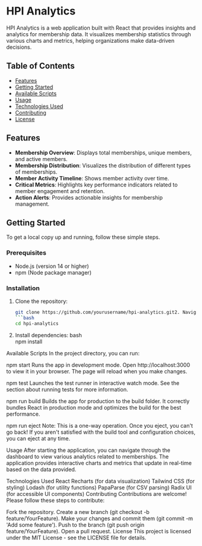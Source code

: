 # HPI Analytics

HPI Analytics is a web application built with React that provides insights and analytics for membership data. It visualizes membership statistics through various charts and metrics, helping organizations make data-driven decisions.

## Table of Contents

- [Features](#features)
- [Getting Started](#getting-started)
- [Available Scripts](#available-scripts)
- [Usage](#usage)
- [Technologies Used](#technologies-used)
- [Contributing](#contributing)
- [License](#license)

## Features

- **Membership Overview**: Displays total memberships, unique members, and active members.
- **Membership Distribution**: Visualizes the distribution of different types of memberships.
- **Member Activity Timeline**: Shows member activity over time.
- **Critical Metrics**: Highlights key performance indicators related to member engagement and retention.
- **Action Alerts**: Provides actionable insights for membership management.

## Getting Started

To get a local copy up and running, follow these simple steps.

### Prerequisites

- Node.js (version 14 or higher)
- npm (Node package manager)

### Installation

1. Clone the repository:
   ```bash
   git clone https://github.com/yourusername/hpi-analytics.git2. Navigate to the cloned directory:
   ```bash
   cd hpi-analytics
   ```

3. Install dependencies:
   bash  
   npm install             


Available Scripts
In the project directory, you can run:

npm start
Runs the app in development mode.
Open http://localhost:3000 to view it in your browser. The page will reload when you make changes.

npm test
Launches the test runner in interactive watch mode.
See the section about running tests for more information.

npm run build
Builds the app for production to the build folder.
It correctly bundles React in production mode and optimizes the build for the best performance.

npm run eject
Note: This is a one-way operation. Once you eject, you can't go back!
If you aren't satisfied with the build tool and configuration choices, you can eject at any time.

Usage
After starting the application, you can navigate through the dashboard to view various analytics related to memberships. The application provides interactive charts and metrics that update in real-time based on the data provided.

Technologies Used
React
Recharts (for data visualization)
Tailwind CSS (for styling)
Lodash (for utility functions)
PapaParse (for CSV parsing)
Radix UI (for accessible UI components)
Contributing
Contributions are welcome! Please follow these steps to contribute:

Fork the repository.
Create a new branch (git checkout -b feature/YourFeature).
Make your changes and commit them (git commit -m 'Add some feature').
Push to the branch (git push origin feature/YourFeature).
Open a pull request.
License
This project is licensed under the MIT License - see the LICENSE file for details.

